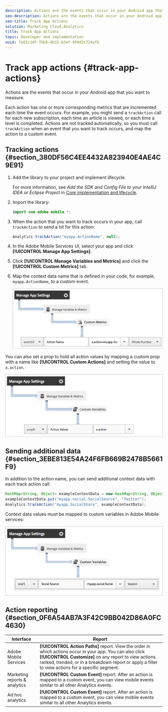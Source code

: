 ```yaml
---
description: Actions are the events that occur in your Android app that you want to measure.
seo-description: Actions are the events that occur in your Android app that you want to measure.
seo-title: Track App Actions
solution: Marketing Cloud,Analytics
title: Track App Actions
topic: Developer and implementation
uuid: fe01c1df-f6bb-4b32-b3ef-959d2c724af6
---
```


# Track app actions {#track-app-actions}

Actions are the events that occur in your Android app that you want to measure.

Each action has one or more corresponding metrics that are incremented each time the event occurs. For example, you might send a `trackAction` call for each new subscription, each time an article is viewed, or each time a level is completed. Actions are not tracked automatically, so you must call `trackAction` when an event that you want to track occurs, and map the action to a custom event.

## Tracking actions {#section_380DF56C4EE4432A823940E4AE4C9E91}

1. Add the library to your project and implement lifecycle.

   For more information, see *Add the SDK and Config File to your IntelliJ IDEA or Eclipse Project* in [Core implementation and lifecycle](/help/android/getting-started/dev-qs.md).

1. Import the library: 

   ```java
   import com.adobe.mobile.*;
   ```

1. When the action that you want to track occurs in your app, call `trackAction` to send a hit for this action: 

   ```java
   Analytics.trackAction("myapp.ActionName", null);
   ```

1. In the Adobe Mobile Services UI, select your app and click **[!UICONTROL Manage App Settings]**. 
1. Click **[!UICONTROL Manage Variables and Metrics]** and click the **[!UICONTROL Custom Metrics]** tab. 

1. Map the context data name that is defined in your code, for example, `myapp.ActionName`, to a custom event.

   ![](assets/map-event-context-data.png)

You can also set a prop to hold all action values by mapping a custom prop with a name like **[!UICONTROL Custom Actions]** and setting the value to `a.action`.

![](assets/map-custom-prop.png)

## Sending additional data {#section_3EBE813E54A24F6FB669B2478B5661F9}

In addition to the action name, you can send additional context data with each track action call:

```java
HashMap<String, Object> exampleContextData = new HashMap<String, Object>(); 
exampleContextData.put("myapp.social.SocialSource", "Twitter"); 
Analytics.trackAction("myapp.SocialShare", exampleContextData);
```

Context data values must be mapped to custom variables in Adobe Mobile services:

![](assets/map-variable-context-action.png)

## Action reporting {#section_0F6A54AB7A3F42C9BB042D86A0FC4630}

| Interface | Report |
|--- |--- |
|Adobe Mobile Services|**[!UICONTROL Action Paths]** report.  View the order in which actions occur in your app. You can also click **[!UICONTROL Customize]**  on any report to view actions ranked, trended, or in a breakdown report or apply a filter to view actions for a specific segment.|
|Marketing reports & analytics|**[!UICONTROL Custom Event]** report.  After an action is mapped to a custom event, you can view mobile events similar to all other Analytics events.|
|Ad hoc analytics|**[!UICONTROL Custom Event]** report.  After an action is mapped to a custom event, you can view mobile events similar to all other Analytics events.|

